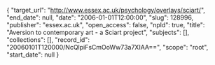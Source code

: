 {
  "target_url": "http://www.essex.ac.uk/psychology/overlays/sciart/", 
  "end_date": null, 
  "date": "2006-01-01T12:00:00", 
  "slug": 128996, 
  "publisher": "essex.ac.uk", 
  "open_access": false, 
  "npld": true, 
  "title": "Aversion to contemporary art - a Sciart project", 
  "subjects": [], 
  "collections": [], 
  "record_id": "20060101T120000/NcQlpiFsCmOoWw73a7XIAA==", 
  "scope": "root", 
  "start_date": null
}

